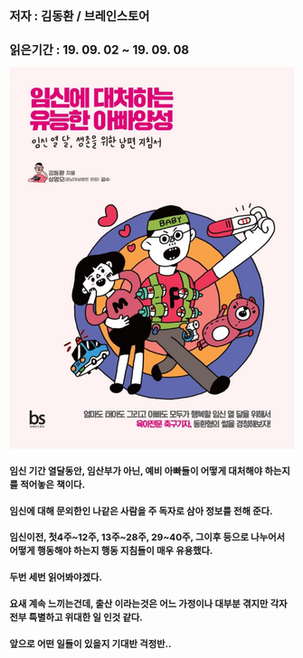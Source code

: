 ## 저자 : 김동환 / 브레인스토어

## 읽은기간 : 19. 09. 02 ~ 19. 09. 08

![Smithsonian Image](../../public/images/books-images/imsin.jpg)

### 임신 기간 열달동안, 임산부가 아닌, 예비 아빠들이 어떻게 대처해야 하는지를 적어놓은 책이다.

### 임신에 대해 문외한인 나같은 사람을 주 독자로 삼아 정보를 전해 준다.

### 임신이전, 첫4주~12주, 13주~28주, 29~40주, 그이후 등으로 나누어서 어떻게 행동해야 하는지 행동 지침들이 매우 유용했다.

### 두번 세번 읽어봐야겠다.

### 요새 계속 느끼는건데, 출산 이라는것은 어느 가정이나 대부분 겪지만 각자 전부 특별하고 위대한 일 인것 같다.

### 앞으로 어떤 일들이 있을지 기대반 걱정반..
